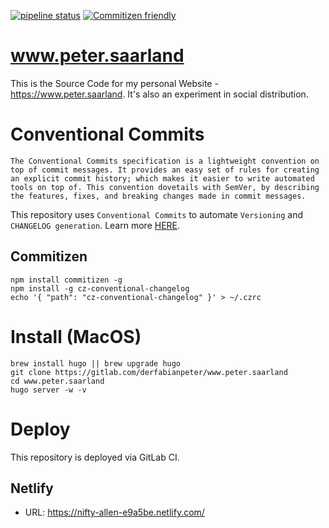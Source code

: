 [![pipeline status](https://gitlab.com/derfabianpeter/www.peter.saarland/badges/master/pipeline.svg)](https://gitlab.com/derfabianpeter/www.peter.saarland/commits/master)
[![Commitizen friendly](https://img.shields.io/badge/commitizen-friendly-brightgreen.svg)](http://commitizen.github.io/cz-cli/)

# www.peter.saarland
This is the Source Code for my personal Website - https://www.peter.saarland. It's also an experiment in social distribution.

# Conventional Commits
```
The Conventional Commits specification is a lightweight convention on top of commit messages. It provides an easy set of rules for creating an explicit commit history; which makes it easier to write automated tools on top of. This convention dovetails with SemVer, by describing the features, fixes, and breaking changes made in commit messages.
```

This repository uses `Conventional Commits` to automate `Versioning` and `CHANGELOG generation`. Learn more [HERE](https://www.conventionalcommits.org/en/v1.0.0/).

## Commitizen
```
npm install commitizen -g
npm install -g cz-conventional-changelog
echo '{ "path": "cz-conventional-changelog" }' > ~/.czrc
```

# Install (MacOS)
```
brew install hugo || brew upgrade hugo
git clone https://gitlab.com/derfabianpeter/www.peter.saarland
cd www.peter.saarland
hugo server -w -v
```

# Deploy
This repository is deployed via GitLab CI.

## Netlify
- URL: https://nifty-allen-e9a5be.netlify.com/